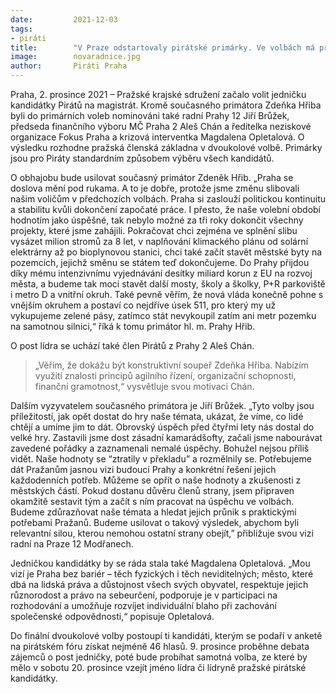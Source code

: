 ```yaml
---
date:         2021-12-03
tags:        
- piráti
title:        "V Praze odstartovaly pirátské primárky. Ve volbách má primátor Hřib tři vyzyvatele"
image: 	      novaradnice.jpg
author:       Piráti Praha
---
```

 
Praha, 2. prosince 2021 – Pražské krajské sdružení začalo volit jedničku kandidátky Pirátů na magistrát. Kromě současného primátora Zdeňka Hřiba byli do primárních voleb nominováni také radní Prahy 12 Jiří Brůžek, předseda finančního výboru MČ Praha 2 Aleš Chán a ředitelka neziskové organizace Fokus Praha a krizová interventka Magdalena Opletalová. O výsledku rozhodne pražská členská základna v dvoukolové volbě. Primárky jsou pro Piráty standardním způsobem výběru všech kandidátů.

O obhajobu bude usilovat současný primátor Zdeněk Hřib. „Praha se doslova mění pod rukama. A to je dobře, protože jsme změnu slibovali našim voličům v předchozích volbách. Praha si zaslouží politickou kontinuitu a stabilitu kvůli dokončení započaté práce. I přesto, že naše volební období hodnotím jako úspěšné, tak nebylo možné za tři roky dokončit všechny projekty, které jsme zahájili. Pokračovat chci zejména ve splnění slibu vysázet milion stromů za 8 let, v naplňování klimackého plánu od solární elektrárny až po bioplynovou stanici, chci také začít stavět městské byty na pozemcích, jejichž směnu se státem teď dokončujeme. Do Prahy přijdou díky mému intenzivnímu vyjednávání desítky miliard korun z EU na rozvoj města, a budeme tak moci stavět další mosty, školy a školky, P+R parkoviště i metro D a vnitřní okruh. Také pevně věřím, že nová vláda konečně pohne s vnějším okruhem a postaví co nejdříve úsek 511, pro který my už vykupujeme zelené pásy, zatímco stát nevykoupil zatím ani metr pozemku na samotnou silnici,“ říká k tomu primátor hl. m. Prahy Hřib.

O post lídra se uchází také člen Pirátů z Prahy 2 Aleš Chán. 

> „Věřím, že dokážu být konstruktivní soupeř Zdeňka Hřiba. Nabízím využití znalosti principů agilního řízení, organizační schopnosti, finanční gramotnost,“ vysvětluje svou motivaci Chán.

Dalším vyzyvatelem současného primátora je Jiří Brůžek. „Tyto volby jsou příležitostí, jak opět dostat do hry naše témata, ukázat, že víme, co lidé chtějí a umíme jim to dát. Obrovský úspěch před čtyřmi lety nás dostal do velké hry. Zastavili jsme dost zásadní kamarádšofty, začali jsme nabourávat zavedené pořádky a zaznamenali nemalé úspěchy. Bohužel nejsou příliš vidět. Naše hodnoty se “ztratily v překladu” a rozmělnily se. Potřebujeme dát Pražanům jasnou vizi budoucí Prahy a konkrétní řešení jejich každodenních potřeb. Můžeme se opřít o naše hodnoty a zkušenosti z městských částí. Pokud dostanu důvěru členů strany, jsem připraven okamžitě sestavit tým a začít s ním pracovat na úspěchu ve volbách. Budeme zdůrazňovat naše témata a hledat jejich průnik s praktickými potřebami Pražanů. Budeme usilovat o takový výsledek, abychom byli relevantní silou, kterou nemohou ostatní strany obejít,” přibližuje svou vizi radní na Praze 12 Modřanech.

Jedničkou kandidátky by se ráda stala také Magdalena Opletalová. „Mou vizí je Praha bez bariér – těch fyzických i těch neviditelných; město, které dbá na lidská práva a důstojnost všech svých obyvatel, respektuje jejich různorodost a právo na sebeurčení, podporuje je v participaci na rozhodování a umožňuje rozvíjet individuální blaho při zachování společenské odpovědnosti,“ popisuje Opletalová.

Do finální dvoukolové volby postoupí ti kandidáti, kterým se podaří v anketě na pirátském fóru získat nejméně 46 hlasů. 9. prosince proběhne debata zájemců o post jedničky, poté bude probíhat samotná volba, ze které by mělo v sobotu 20. prosince vzejít jméno lídra či lídryně pražské pirátské kandidátky.
